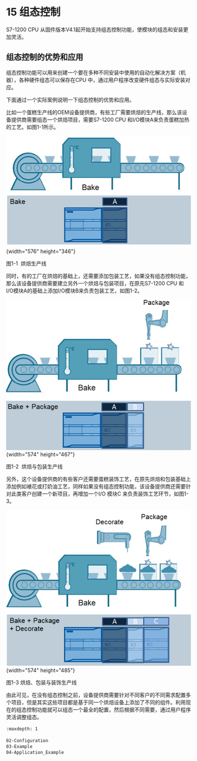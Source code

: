 # 15 组态控制

S7-1200 CPU
从固件版本V4.1起开始支持组态控制功能，使模块的组态和安装更加灵活。

## 组态控制的优势和应用

组态控制功能可以用来创建一个要在多种不同安装中使用的自动化解决方案（机器），各种硬件组态可以保存在CPU
中，通过用户程序改变硬件组态与实际安装对应。

下面通过一个实际案例说明一下组态控制的优势和应用。

比如一个蛋糕生产线的OEM设备提供商，有些工厂需要烘焙的生产线，那么该设备提供商需要组态一个烘焙项目，需要S7-1200
CPU 和I/O模块A来负责蛋糕加热的工艺。如图1-1所示。

![](images/pic1-1.png){width="576" height="346"}

图1-1  烘焙生产线

同时，有的工厂在烘焙的基础上，还需要添加包装工艺，如果没有组态控制功能，那么该设备提供商需要建立另外一个烘焙与包装项目，在原先S7-1200
CPU 和I/O模块A的基础上添加I/O模块B来负责包装工艺，如图1-2。

![](images/pic1-2.png){width="574" height="467"}

图1-2  烘焙与包装生产线

另外，这个设备提供商的有些客户还需要蛋糕装饰工艺，在原先烘焙和包装基础上添加例如裱花或打奶油工艺，同样如果没有组态控制功能，该设备提供商还需要针对此类客户创建一个新项目，再增加一个I/O
模块C 来负责装饰工艺环节，如图1-3。

![](images/pic1-3.png){width="574" height="485"}

图1-3 烘焙、包装与装饰生产线

由此可见，在没有组态控制之前，设备提供商需要针对不同客户的不同需求配置多个项目，但是其实这些项目都是基于同一个烘焙设备上添加了不同的组件。利用现在的组态控制功能就可以组态一个最全的配置，然后根据不同需要，通过用户程序灵活调整组态。

```{toctree}
:maxdepth: 1

02-Configuration
03-Example
04-Application_Example


```
